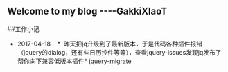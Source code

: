 ## Welcome to my blog  ----GakkiXIaoT
##工作小记
* 2017-04-18
    *  昨天把jq升级到了最新版本，于是代码各种插件报错（jquery的dialog，还有些日历控件等等），查看jquery-issues发现jq发布了帮你向下兼容低版本插件* [jquery-migrate](https://github.com/jquery/jquery/issues/3157) 
